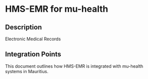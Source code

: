 # HMS-EMR for mu-health

## Description

Electronic Medical Records

## Integration Points

This document outlines how HMS-EMR is integrated with mu-health systems in Mauritius.
